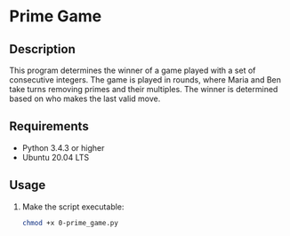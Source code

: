 # Prime Game

## Description
This program determines the winner of a game played with a set of consecutive integers. The game is played in rounds, where Maria and Ben take turns removing primes and their multiples. The winner is determined based on who makes the last valid move.

## Requirements
- Python 3.4.3 or higher
- Ubuntu 20.04 LTS

## Usage
1. Make the script executable:
   ```bash
   chmod +x 0-prime_game.py
